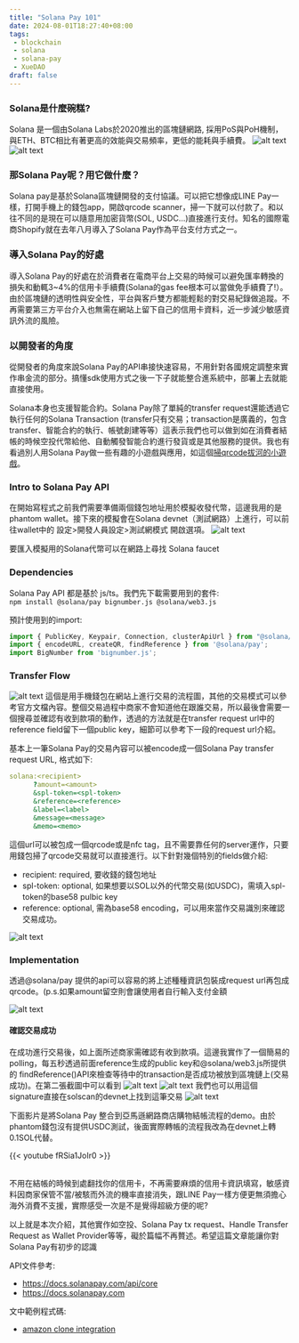 ```yaml
---
title: "Solana Pay 101"
date: 2024-08-01T18:27:40+08:00
tags:
 - blockchain
 - solana
 - solana-pay
 - XueDAO
draft: false
---
```

### Solana是什麼碗糕?
Solana 是一個由Solana Labs於2020推出的區塊鏈網路, 採用PoS與PoH機制，與ETH、BTC相比有著更高的效能與交易頻率，更低的能耗與手續費。
![alt text](../../images/blockchain-network-comparison.png)
![alt text](../../images/phantom-wallet-testnet-pic.png)

### 那Solana Pay呢？用它做什麼？
Solana pay是基於Solana區塊鏈開發的支付協議。可以把它想像成LINE Pay一樣，打開手機上的錢包app，開啟qrcode scanner，掃一下就可以付款了。和以往不同的是現在可以隨意用加密貨幣(SOL, USDC...)直接進行支付。知名的國際電商Shopify就在去年八月導入了Solana Pay作為平台支付方式之一。

### 導入Solana Pay的好處
導入Solana Pay的好處在於消費者在電商平台上交易的時候可以避免匯率轉換的損失和動輒3~4%的信用卡手續費(Solana的gas fee根本可以當做免手續費了!）。由於區塊鏈的透明性與安全性，平台與客戶雙方都能輕鬆的對交易紀錄做追蹤。不再需要第三方平台介入也無需在網站上留下自己的信用卡資料，近一步減少敏感資訊外流的風險。

### 以開發者的角度
從開發者的角度來說Solana Pay的API串接快速容易，不用針對各國規定調整來實作串金流的部分。搞懂sdk使用方式之後一下子就能整合進系統中，部署上去就能直接使用。

Solana本身也支援智能合約。Solana Pay除了單純的transfer request還能透過它執行任何的Solana Transaction (transfer只有交易；transaction是廣義的，包含transfer、智能合約的執行、帳號創建等等）這表示我們也可以做到如在消費者結帳的時候空投代幣給他、自動觸發智能合約進行發貨或是其他服務的提供。我也有看過別人用Solana Pay做一些有趣的小遊戲與應用，如這個[掃qrcode拔河的小遊戲](https://github.com/Woody4618/workshops_fork/tree/main/workshops/tug-of-war)。


### Intro to Solana Pay API
在開始寫程式之前我們需要準備兩個錢包地址用於模擬收發代幣，這邊我用的是phantom wallet。接下來的模擬會在Solana devnet（測試網路）上進行，可以前往wallet中的 設定>開發人員設定>測試網模式 開啟選項。
![alt text](../../images/phantom-wallet-pic.png)

要匯入模擬用的Solana代幣可以在網路上尋找 Solana faucet
### Dependencies
Solana Pay API 都是基於 js/ts。我們先下載需要用到的套件:  
`npm install @solana/pay bignumber.js @solana/web3.js`

預計使用到的import:
```js
import { PublicKey, Keypair, Connection, clusterApiUrl } from "@solana/web3.js";
import { encodeURL, createQR, findReference } from '@solana/pay';
import BigNumber from 'bignumber.js';
```

### Transfer Flow
![alt text](../../images/solana-pay-transfer-flow.png)
這個是用手機錢包在網站上進行交易的流程圖，其他的交易模式可以參考官方文檔內容。整個交易過程中商家不會知道他在跟誰交易，所以最後會需要一個搜尋並確認有收到款項的動作，透過的方法就是在transfer request url中的reference field留下一個public key，細節可以參考下一段的request url介紹。

基本上一筆Solana Pay的交易內容可以被encode成一個Solana Pay transfer request URL, 格式如下:
```yml
solana:<recipient>
      ?amount=<amount>
      &spl-token=<spl-token>
      &reference=<reference>
      &label=<label>
      &message=<message>
      &memo=<memo>
```

這個url可以被包成一個qrcode或是nfc tag，且不需要靠任何的server運作，只要用錢包掃了qrcode交易就可以直接進行。以下針對幾個特別的fields做介紹:
- recipient: required, 要收錢的錢包地址
- spl-token: optional, 如果想要以SOL以外的代幣交易(如USDC)，需填入spl-token的base58 pulbic key
- reference: optional, 需為base58 encoding，可以用來當作交易識別來確認交易成功。

![alt text](../../images/sol-transfer.png)


### Implementation
透過@solana/pay 提供的api可以容易的將上述種種資訊包裝成request url再包成qrcode。(p.s.如果amount留空則會讓使用者自行輸入支付金額

![alt text](../../images/solana-pay-impl-code.png)

#### 確認交易成功
在成功進行交易後，如上面所述商家需確認有收到款項。這邊我實作了一個簡易的polling，每五秒透過前面reference生成的public key和@solana/web3.js所提供的 findReference()API來檢查等待中的transaction是否成功被放到區塊鏈上(交易成功)。在第二張截圖中可以看到
![alt text](../../images/solana-pay-check-payment-status.png)
![alt text](../../images/solana-pay-payment-success.png)
我們也可以用這個signature直接在solscan的devnet上找到這筆交易
![alt text](../../images/solana-pay-status-solscan.png)

下面影片是將Solana Pay 整合到亞馬遜網路商店購物結帳流程的demo。由於phantom錢包沒有提供USDC測試，後面實際轉帳的流程我改為在devnet上轉0.1SOL代替。

{{< youtube fRSia1JoIr0 >}}  
<br/>

不用在結帳的時候到處翻找你的信用卡，不再需要麻煩的信用卡資訊填寫，敏感資料因商家保管不當/被駭而外流的機率直接消失，跟LINE Pay一樣方便更無須擔心海外消費不支援，實際感受一次是不是覺得超級方便的呢?

以上就是本次介紹，其他實作如空投、Solana Pay tx request、Handle Transfer Request as Wallet Provider等等，礙於篇幅不再贅述。希望這篇文章能讓你對Solana Pay有初步的認識


API文件參考:
- https://docs.solanapay.com/api/core  
- https://docs.solanapay.com  

文中範例程式碼:  
- [amazon clone integration](https://github.com/patty111/amazon-clone-SOLPay)
